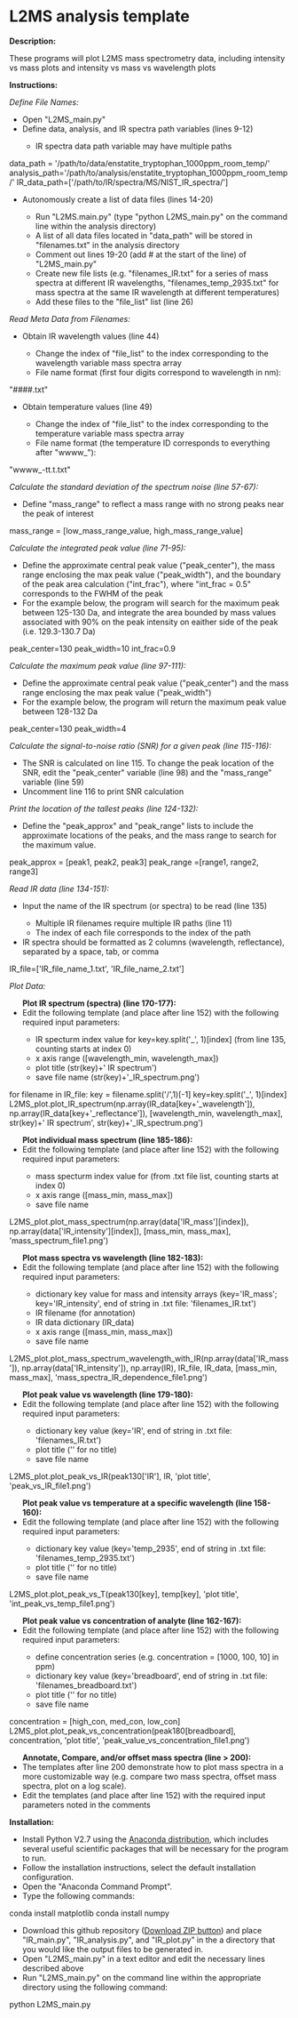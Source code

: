 # L2MS analysis template
<b>Description:</b><br>
<p>
These programs will plot L2MS mass spectrometry data, including intensity vs mass plots and intensity vs mass vs wavelength plots
</p>

<b>Instructions:</b><br>
<p>
<i>Define File Names:</i>
<ul>
<li>Open "L2MS_main.py"</li>
<li>Define data, analysis, and IR spectra path variables (lines 9-12)</li>
<ul><li>IR spectra data path variable may have multiple paths</li></ul></ul></p>
	data_path = '/path/to/data/enstatite_tryptophan_1000ppm_room_temp/'
	analysis_path='/path/to/analysis/enstatite_tryptophan_1000ppm_room_temp/'
	IR_data_path=['/path/to/IR/spectra/MS/NIST_IR_spectra/']

<p><ul>
<li>Autonomously create a list of data files (lines 14-20)</li>
<ul><li>Run "L2MS.main.py" (type "python L2MS_main.py" on the command line within the analysis directory)</li>
<li>A list of all data files located in "data_path" will be stored in "filenames.txt" in the analysis directory</li>
<li>Comment out lines 19-20 (add # at the start of the line) of "L2MS_main.py"</li>
<li>Create new file lists (e.g. "filenames_IR.txt" for a series of mass spectra at different IR wavelengths, "filenames_temp_2935.txt" for mass spectra at the same IR wavelength at different temperatures)</li>
<li>Add these files to the "file_list" list (line 26)</li></ul>
</ul></p>

<p>
<i>Read Meta Data from Filenames:</i>
<ul>
<li>Obtain IR wavelength values (line 44)</li>
<ul><li>Change the index of "file_list" to the index corresponding to the wavelength variable mass spectra array</li>
<li>File name format (first four digits correspond to wavelength in nm):</li></ul></ul></p>
		"####.txt"

<p><ul>
<li>Obtain temperature values (line 49)</li>
<ul><li>Change the index of "file_list" to the index corresponding to the temperature variable mass spectra array</li>
<li>File name format (the temperature ID corresponds to everything after "wwww_"):</li></ul></ul></p>
		"wwww_-tt.t.txt"

<p>
<i>Calculate the standard deviation of the spectrum noise (line 57-67):</i>
<ul>
<li>Define "mass_range" to reflect a mass range with no strong peaks near the peak of interest</li>
</ul></p>
	mass_range = [low_mass_range_value, high_mass_range_value]

<p>
<i>Calculate the integrated peak value (line 71-95):</i>
<ul>
<li>Define the approximate central peak value ("peak_center"), the mass range enclosing the max peak value ("peak_width"), and the boundary of the peak area calculation ("int_frac"), where "int_frac = 0.5" corresponds to the FWHM of the peak</li>
<li>For the example below, the program will search for the maximum peak between 125-130 Da, and integrate the area bounded by mass values associated with 90% on the peak intensity on eaither side of the peak (i.e. 129.3-130.7 Da)</li>
</ul></p>
	peak_center=130
	peak_width=10
	int_frac=0.9

<p>
<i>Calculate the maximum peak value (line 97-111):</i>
<ul>
<li>Define the approximate central peak value ("peak_center") and the mass range enclosing the max peak value ("peak_width")</li>
<li>For the example below, the program will return the maximum peak value between 128-132 Da</li>
</ul></p>
	peak_center=130
	peak_width=4

<p>
<i>Calculate the signal-to-noise ratio (SNR) for a given peak (line 115-116):</i>
<ul>
<li>The SNR is calculated on line 115. To change the peak location of the SNR, edit the "peak_center" variable (line 98) and the "mass_range" variable (line 59)</li>
<li>Uncomment line 116 to print SNR calculation</li>
</ul></p>

<p>
<i>Print the location of the tallest peaks (line 124-132):</i>
<ul>
<li>Define the "peak_approx" and "peak_range" lists to include the approximate locations of the peaks, and the mass range to search for the maximum value.</li>
</ul></p>
	peak_approx = [peak1, peak2, peak3]
	peak_range =[range1, range2, range3]

<p>
<i>Read IR data (line 134-151):</i>
<ul>
<li>Input the name of the IR spectrum (or spectra) to be read (line 135)</li>
<ul><li>Multiple IR filenames require multiple IR paths (line 11)</li>
<li>The index of each file corresponds to the index of the path</li></ul>
<li>IR spectra should be formatted as 2 columns (wavelength, reflectance), separated by a space, tab, or comma</li>
</ul></p>
	IR_file=['IR_file_name_1.txt', 'IR_file_name_2.txt']

<i>Plot Data:</i>
<p>
<ul>
<b>Plot IR spectrum (spectra) (line 170-177):</b>
<li>Edit the following template (and place after line 152) with the following required input parameters:</li>
<ul>
<li>IR specturm index value for key=key.split('_', 1)[index] (from line 135, counting starts at index 0)</li>
<li>x axis range ([wavelength_min, wavelength_max])</li>
<li>plot title (str(key)+' IR spectrum')</li>
<li>save file name (str(key)+'_IR_spectrum.png')</li>
</ul></ul></p>
	for filename in IR_file:
		key = filename.split('/',1)[-1]
		key=key.split('_', 1)[index]
		L2MS_plot.plot_IR_spectrum(np.array(IR_data[key+'_wavelength']), np.array(IR_data[key+'_reflectance']), [wavelength_min, wavelength_max], str(key)+' IR spectrum', str(key)+'_IR_spectrum.png')

<p><ul>
<b>Plot individual mass spectrum (line 185-186):</b>
<li>Edit the following template (and place after line 152) with the following required input parameters:</li>
<ul>
<li>mass specturm index value for (from .txt file list, counting starts at index 0)</li>
<li>x axis range ([mass_min, mass_max])</li>
<li>save file name</li>
</ul></ul></p>
	L2MS_plot.plot_mass_spectrum(np.array(data['IR_mass'][index]), np.array(data['IR_intensity'][index]), [mass_min, mass_max], 'mass_spectrum_file1.png')

<p><ul>
<b>Plot mass spectra vs wavelength (line 182-183):</b>
<li>Edit the following template (and place after line 152) with the following required input parameters:</li>
<ul>
<li>dictionary key value for mass and intensity arrays (key='IR_mass'; key='IR_intensity', end of string in .txt file: 'filenames_IR.txt')</li>
<li>IR filename (for annotation)</li>
<li>IR data dictionary (IR_data)</li>
<li>x axis range ([mass_min, mass_max])</li>
<li>save file name</li>
</ul></ul></p>
	L2MS_plot.plot_mass_spectrum_wavelength_with_IR(np.array(data['IR_mass']), np.array(data['IR_intensity']), np.array(IR), IR_file, IR_data, [mass_min, mass_max], 'mass_spectra_IR_dependence_file1.png')

<p><ul>
<b>Plot peak value vs wavelength (line 179-180):</b>
<li>Edit the following template (and place after line 152) with the following required input parameters:</li>
<ul>
<li>dictionary key value (key='IR', end of string in .txt file: 'filenames_IR.txt')</li>
<li>plot title ('' for no title)</li>
<li>save file name</li>
</ul></ul></p>
	L2MS_plot.plot_peak_vs_IR(peak130['IR'], IR, 'plot title', 'peak_vs_IR_file1.png')

<p><ul>
<b>Plot peak value vs temperature at a specific wavelength (line 158-160):</b>
<li>Edit the following template (and place after line 152) with the following required input parameters:</li>
<ul>
<li>dictionary key value (key='temp_2935', end of string in .txt file: 'filenames_temp_2935.txt')</li>
<li>plot title ('' for no title)</li>
<li>save file name</li>
</ul></ul></p>
	L2MS_plot.plot_peak_vs_T(peak130[key], temp[key], 'plot title', 'int_peak_vs_temp_file1.png')

<p><ul>
<b>Plot peak value vs concentration of analyte (line 162-167):</b>
<li>Edit the following template (and place after line 152) with the following required input parameters:</li>
<ul>
<li>define concentration series (e.g. concentration = [1000, 100, 10] in ppm)</li>
<li>dictionary key value (key='breadboard', end of string in .txt file: 'filenames_breadboard.txt')</li>
<li>plot title ('' for no title)</li>
<li>save file name</li>
</ul></ul></p>
	concentration = [high_con, med_con, low_con]
	L2MS_plot.plot_peak_vs_concentration(peak180[breadboard], concentration, 'plot title', 'peak_value_vs_concentration_file1.png')

<p><ul>
<b>Annotate, Compare, and/or offset mass spectra (line > 200):</b>
<li>The templates after line 200 demonstrate how to plot mass spectra in a more customizable way (e.g. compare two mass spectra, offset mass spectra, plot on a log scale).</li>
<li>Edit the templates (and place after line 152) with the required input parameters noted in the comments</li>
</ul></p>


<b>Installation:</b><br>
<p>
<ul>
<li>Install Python V2.7 using the <a href="http://continuum.io/downloads">Anaconda distribution</a>, which includes several useful scientific packages that will be necessary for the program to run.</li>
<li>Follow the installation instructions, select the default installation configuration.</li>
<li>Open the "Anaconda Command Prompt".</li>
<li>Type the following commands:</li></ul></p>
	conda install matplotlib
	conda install numpy
<p>
<ul>
<li>Download this github repository (<a href="https://github.com/kyleuckert/L2MS_analysis_template/archive/master.zip">Download ZIP button</a>) and place "IR_main.py", "IR_analysis.py", and "IR_plot.py" in the a directory that you would like the output files to be generated in.</li>
<li>Open "L2MS_main.py" in a text editor and edit the necessary lines described above</li>
<li>Run "L2MS_main.py" on the command line within the appropriate directory using the following command:</li>
</ul></p>
	python L2MS_main.py
